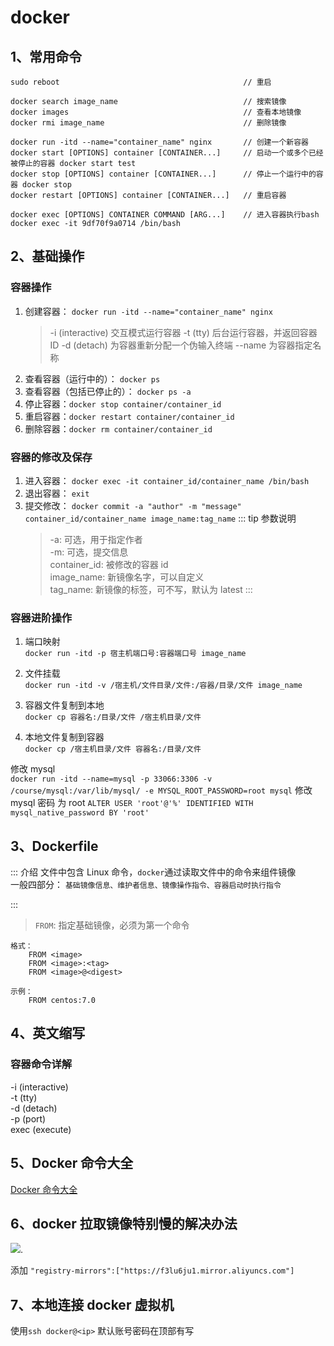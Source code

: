 # docker

## 1、常用命令

```
sudo reboot                                         // 重启

docker search image_name                            // 搜索镜像
docker images                                       // 查看本地镜像
docker rmi image_name                               // 删除镜像

docker run -itd --name="container_name" nginx       // 创建一个新容器
docker start [OPTIONS] container [CONTAINER...]     // 启动一个或多个已经被停止的容器 docker start test
docker stop [OPTIONS] container [CONTAINER...]      // 停止一个运行中的容器 docker stop
docker restart [OPTIONS] container [CONTAINER...]   // 重启容器

docker exec [OPTIONS] CONTAINER COMMAND [ARG...]    // 进入容器执行bash docker exec -it 9df70f9a0714 /bin/bash
```

## 2、基础操作

### 容器操作

1. 创建容器： `docker run -itd --name="container_name" nginx`
    > -i (interactive) 交互模式运行容器
    > -t (tty) 后台运行容器，并返回容器 ID
    > -d (detach) 为容器重新分配一个伪输入终端
    > --name 为容器指定名称
2. 查看容器（运行中的）： `docker ps`
3. 查看容器（包括已停止的）： `docker ps -a`
4. 停止容器：`docker stop container/container_id`
5. 重启容器：`docker restart container/container_id`
6. 删除容器：`docker rm container/container_id`

### 容器的修改及保存

1. 进入容器： `docker exec -it container_id/container_name /bin/bash`
2. 退出容器： `exit`
3. 提交修改： `docker commit -a "author" -m "message" container_id/container_name image_name:tag_name`
   ::: tip 参数说明
    > -a: 可选，用于指定作者  
    > -m: 可选，提交信息  
    > container_id: 被修改的容器 id  
    > image_name: 新镜像名字，可以自定义  
    > tag_name: 新镜像的标签，可不写，默认为 latest
    > :::

### 容器进阶操作

1. 端口映射  
   `docker run -itd -p 宿主机端口号:容器端口号 image_name`

2. 文件挂载  
   `docker run -itd -v /宿主机/文件目录/文件:/容器/目录/文件 image_name`

3. 容器文件复制到本地  
   `docker cp 容器名:/目录/文件 /宿主机目录/文件`

4. 本地文件复制到容器  
   `docker cp /宿主机目录/文件 容器名:/目录/文件`

修改 mysql  
`docker run -itd --name=mysql -p 33066:3306 -v /course/mysql:/var/lib/mysql/ -e MYSQL_ROOT_PASSWORD=root mysql`
修改 mysql 密码 为 root
`ALTER USER 'root'@'%' IDENTIFIED WITH mysql_native_password BY 'root'`

## 3、Dockerfile

::: 介绍
文件中包含 Linux 命令，`docker`通过读取文件中的命令来组件镜像  
一般四部分： `基础镜像信息、维护者信息、镜像操作指令、容器启动时执行指令`

:::

> `FROM`: 指定基础镜像，必须为第一个命令

```
格式：
    FROM <image>
    FROM <image>:<tag>
    FROM <image>@<digest>

示例：
    FROM centos:7.0
```

## 4、英文缩写

### 容器命令详解

-i (interactive)  
-t (tty)  
-d (detach)  
-p (port)  
exec (execute)

## 5、Docker 命令大全

<a href="https://www.runoob.com/docker/docker-command-manual.html" target="_blank">Docker 命令大全</a>

## 6、docker 拉取镜像特别慢的解决办法

<img src="https://img-blog.csdnimg.cn/20200130143259716.jpg?x-oss-process=image/watermark,type_ZmFuZ3poZW5naGVpdGk,shadow_10,text_aHR0cHM6Ly9ibG9nLmNzZG4ubmV0L3dlaXhpbl8zNjU2MjgwNA==,size_16,color_FFFFFF,t_70" />.

添加
`"registry-mirrors":["https://f3lu6ju1.mirror.aliyuncs.com"]`

## 7、本地连接 docker 虚拟机

使用`ssh docker@<ip>`
默认账号密码在顶部有写
